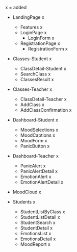 x = added

- LandingPage x
  - Features x
  - LoginPage x
    - LoginForm x
  - RegistrationPage x
    - RegistrationForm x

- Classes-Student x
	- ClassDetail-Student x
	- SearchClass x
	- ClassesResult x

- Classes-Teacher x
	- ClassDetail-Teacher x
	- AddClass x
	- AddClassConfirmation x

- Dashboard-Student x
	- MoodSelections x
	- MoodCaptions x
	- MoodForm x
	- PanicButton x

- Dashboard-Teacher x
	- PanicAlert x
	- PanicAlertDetail x
	- EmotionAlert x
	- EmotionAlertDetail x

- MoodCloud x

- Students x
	- StudentListByClass x
	- StudentListDetail x
	- StudentSearch x
	- StudentDetail x
	- EmotionsList x
	- EmotionsDetail x
	- MoodReport x
